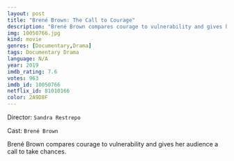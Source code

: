 ```yaml
---
layout: post
title: "Brené Brown: The Call to Courage"
description: "Brené Brown compares courage to vulnerability and gives her audience a call to take chances..."
img: 10050766.jpg
kind: movie
genres: [Documentary,Drama]
tags: Documentary Drama 
language: N/A
year: 2019
imdb_rating: 7.6
votes: 963
imdb_id: 10050766
netflix_id: 81010166
color: 2A9D8F
---
```

Director: `Sandra Restrepo`  

Cast: `Brené Brown` 

Brené Brown compares courage to vulnerability and gives her audience a call to take chances.
